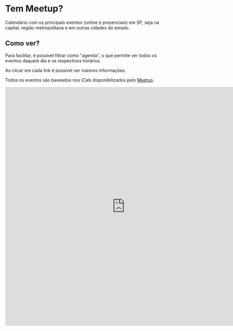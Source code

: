 # Tem Meetup?

Calendário com os principais eventos (online e presenciais) em SP, seja na capital, região metropolitana e em outras cidades do estado.

## Como ver?

Para facilitar, é possível filtrar como "agenda", o que permite ver todos os eventos daquele dia e os respectivos horários.

Ao clicar em cada link é possível ver maiores informações.

Todos os eventos são baseados nos iCals disponibilizados pelo [Meetup](https://www.meetup.com).

<iframe src="https://calendar.google.com/calendar/embed?title=Tem%20Meetup%3F&amp;showPrint=0&amp;height=768&amp;wkst=1&amp;bgcolor=%23ffffff&amp;src=e5gvakmoo8c0rqev08tfoo7oomboahcd%40import.calendar.google.com&amp;color=%23ffffff&amp;src=spu0baafs98k7jdj04jb09iuedv86nor%40import.calendar.google.com&amp;color=%23ffffff&amp;src=2gfahooai8158e2n5o14pt6ev6jl6n4i%40import.calendar.google.com&amp;color=%23ffffff&amp;src=vnbkuriiq1dcpsbvpnbf8vnc73vieor8%40import.calendar.google.com&amp;color=%23ffffff&amp;src=kacopk76dsm7kk4rhmggto5r9f2nupnu%40import.calendar.google.com&amp;color=%23ffffff&amp;src=d439ph28mmurve6aluo5dah57jci0p6a%40import.calendar.google.com&amp;color=%23ffffff&amp;src=71qmomeh5iq9011g1kka2ts9hkc9ices%40import.calendar.google.com&amp;color=%23ffffff&amp;src=pncufskle6nls11u9bjentt88chr53lo%40import.calendar.google.com&amp;color=%23ffffff&amp;src=0f4maobncrg9uvgbr23bivp4gvt3skus%40import.calendar.google.com&amp;color=%23ffffff&amp;src=tqe538ios92f49m0a7dq6f1740h0rfmr%40import.calendar.google.com&amp;color=%23ffffff&amp;src=8qk84uqo8h2qguimm3kugcjlv8hq24pu%40import.calendar.google.com&amp;color=%23ffffff&amp;src=sgq77ud0rikj1ljmujcgcsmtb2cg0alr%40import.calendar.google.com&amp;color=%23ffffff&amp;src=ucboul32j8b5nfiab2c4sq98hb2t42tf%40import.calendar.google.com&amp;color=%23ffffff&amp;src=kpghs0hmsonjdqajq84qqhc4k3f3l9ef%40import.calendar.google.com&amp;color=%23ffffff&amp;src=rpn0m57b0n7ebj3f32prghgl9o8v5aqq%40import.calendar.google.com&amp;color=%23ffffff&amp;src=neps2jvhn8fn1p616b7bhhp9g02f951b%40import.calendar.google.com&amp;color=%23ffffff&amp;src=rku0idr6ad35acr4ccse2nkvqqb0jq1t%40import.calendar.google.com&amp;color=%23ffffff&amp;ctz=America%2FSao_Paulo" style="border-width:0" width="768" height="768" frameborder="0" scrolling="no"></iframe>
